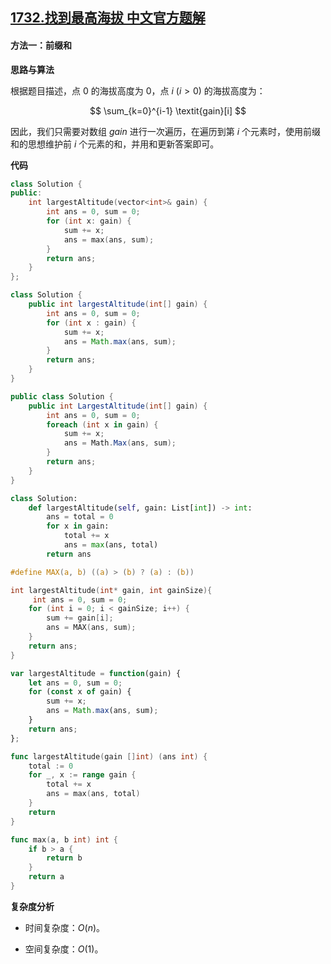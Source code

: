 ## [1732.找到最高海拔 中文官方题解](https://leetcode.cn/problems/find-the-highest-altitude/solutions/100000/zhao-dao-zui-gao-hai-ba-by-leetcode-solu-l01c)
#### 方法一：前缀和

**思路与算法**

根据题目描述，点 $0$ 的海拔高度为 $0$，点 $i~(i > 0)$ 的海拔高度为：

$$
\sum_{k=0}^{i-1} \textit{gain}[i]
$$

因此，我们只需要对数组 $\textit{gain}$ 进行一次遍历，在遍历到第 $i$ 个元素时，使用前缀和的思想维护前 $i$ 个元素的和，并用和更新答案即可。

**代码**

```C++ [sol1-C++]
class Solution {
public:
    int largestAltitude(vector<int>& gain) {
        int ans = 0, sum = 0;
        for (int x: gain) {
            sum += x;
            ans = max(ans, sum);
        }
        return ans;
    }
};
```

```Java [sol1-Java]
class Solution {
    public int largestAltitude(int[] gain) {
        int ans = 0, sum = 0;
        for (int x : gain) {
            sum += x;
            ans = Math.max(ans, sum);
        }
        return ans;
    }
}
```

```C# [sol1-C#]
public class Solution {
    public int LargestAltitude(int[] gain) {
        int ans = 0, sum = 0;
        foreach (int x in gain) {
            sum += x;
            ans = Math.Max(ans, sum);
        }
        return ans;
    }
}
```

```Python [sol1-Python3]
class Solution:
    def largestAltitude(self, gain: List[int]) -> int:
        ans = total = 0
        for x in gain:
            total += x
            ans = max(ans, total)
        return ans
```

```C [sol1-C]
#define MAX(a, b) ((a) > (b) ? (a) : (b))

int largestAltitude(int* gain, int gainSize){
     int ans = 0, sum = 0;
    for (int i = 0; i < gainSize; i++) {
        sum += gain[i];
        ans = MAX(ans, sum);
    }
    return ans;
}
```

```JavaScript [sol1-JavaScript]
var largestAltitude = function(gain) {
    let ans = 0, sum = 0;
    for (const x of gain) {
        sum += x;
        ans = Math.max(ans, sum);
    }
    return ans;
};
```

```go [sol1-Golang]
func largestAltitude(gain []int) (ans int) {
    total := 0
    for _, x := range gain {
        total += x
        ans = max(ans, total)
    }
    return
}

func max(a, b int) int {
    if b > a {
        return b
    }
    return a
}
```

**复杂度分析**

- 时间复杂度：$O(n)$。

- 空间复杂度：$O(1)$。